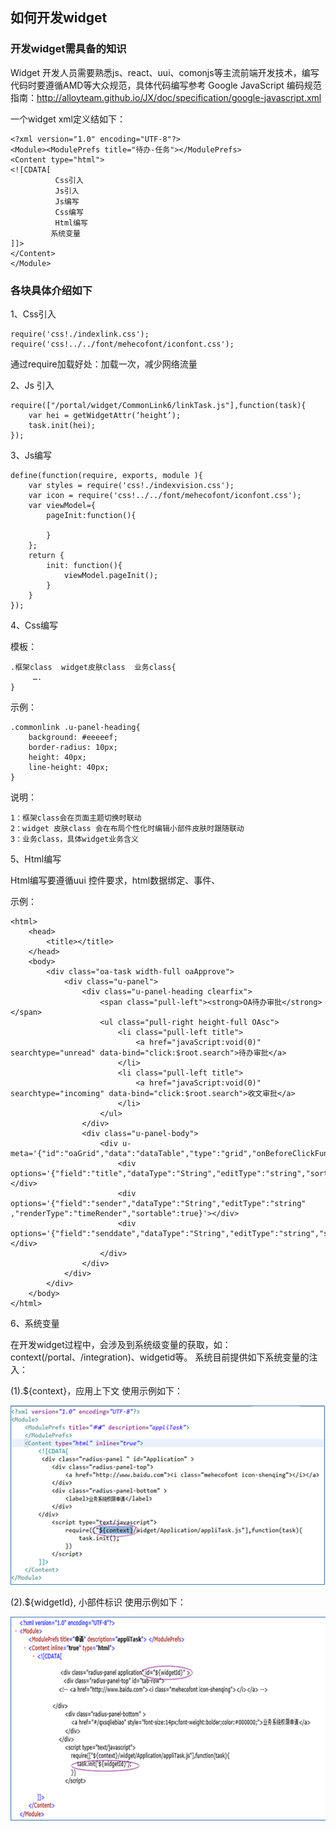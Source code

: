 ## 如何开发widget

### 开发widget需具备的知识

Widget 开发人员需要熟悉js、react、uui、comonjs等主流前端开发技术，编写代码时要遵循AMD等大众规范，具体代码编写参考
Google JavaScript 编码规范指南：<http://alloyteam.github.io/JX/doc/specification/google-javascript.xml>

 一个widget xml定义结如下：

	<?xml version="1.0" encoding="UTF-8"?>
	<Module><ModulePrefs title="待办-任务"></ModulePrefs>
	<Content type="html">
	<![CDATA[
	          Css引入  
	          Js引入
	          Js编写
	          Css编写
	          Html编写
	         系统变量
	]]>
	</Content>
	</Module>

### 各块具体介绍如下

1、Css引入 

	require('css!./indexlink.css'); 
	require('css!../../font/mehecofont/iconfont.css');
    
   通过require加载好处：加载一次，减少网络流量

2、Js 引入

	require(["/portal/widget/CommonLink6/linkTask.js"],function(task){
	    var hei = getWidgetAttr(‘height’);
	    task.init(hei);
	});

3、Js编写

	define(function(require, exports, module ){
	    var styles = require('css!./indexvision.css');
	    var icon = require('css!../../font/mehecofont/iconfont.css');
	    var viewModel={
	        pageInit:function(){
	
	        }
	    };
	    return {
	        init: function(){
	            viewModel.pageInit();
	        }
	    }
	});


4、Css编写

  模板：

	.框架class  widget皮肤class  业务class{
	     ….
	}

  示例：

	.commonlink .u-panel-heading{
	    background: #eeeeef;
	    border-radius: 10px;
	    height: 40px;
	    line-height: 40px;
	} 

  说明：

	1：框架class会在页面主题切换时联动
    2：widget 皮肤class 会在布局个性化时编辑小部件皮肤时跟随联动
    3：业务class，具体widget业务含义

5、Html编写

Html编写要遵循uui 控件要求，html数据绑定、事件、

示例：

	<html>
	    <head>
	        <title></title>
	    </head>
	    <body>
	        <div class="oa-task width-full oaApprove">
	            <div class="u-panel">
	                <div class="u-panel-heading clearfix">
	                    <span class="pull-left"><strong>OA待办审批</strong></span>
	                    <ul class="pull-right height-full OAsc">
	                        <li class="pull-left title">
	                            <a href="javaScript:void(0)" searchtype="unread" data-bind="click:$root.search">待办审批</a>
	                        </li>
	                        <li class="pull-left title">
	                            <a href="javaScript:void(0)" searchtype="incoming" data-bind="click:$root.search">收文审批</a>
	                        </li>
	                    </ul>
	                </div>
	                <div class="u-panel-body">
	                    <div u-meta='{"id":"oaGrid","data":"dataTable","type":"grid","onBeforeClickFun":"onClickFun"}'>
	                        <div options='{"field":"title","dataType":"String","editType":"string","sortable":true,"canSwap":true}'></div>
	                        <div options='{"field":"sender","dataType":"String","editType":"string" ,"renderType":"timeRender","sortable":true}'></div>
	                        <div options='{"field":"senddate","dataType":"String","editType":"string","sumCol":true}'></div>
	                    </div>
	                </div>
	            </div>
	        </div>
	    </body>
	</html>


6、系统变量

在开发widget过程中，会涉及到系统级变量的获取，如：context(/portal、/integration)、widgetid等。
系统目前提供如下系统变量的注入：

(1).${context}，应用上下文
使用示例如下：

![](/articles/cportal/4-/images/1.PNG)
 
(2).${widgetId}, 小部件标识
使用示例如下：

![](/articles/cportal/4-/images/2.PNG)